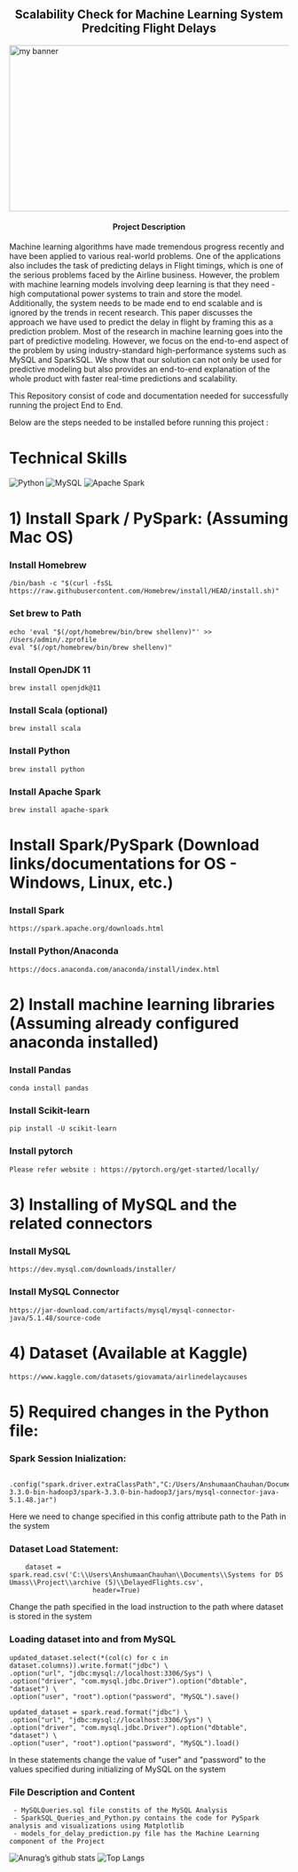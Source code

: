 
<h2 align='center'><b> Scalability Check for Machine Learning System Predciting Flight Delays </b></h2>
<img width='1500' height='300' src="https://user-images.githubusercontent.com/98472023/216134637-0c6cedf0-d0d0-4541-bdcf-ec64589c5ce3.png" alt="my banner"> 

<h4 align='center'> Project Description </h4> 
Machine learning algorithms have made tremendous progress recently and have been applied to various real-world problems. One of the applications also includes the task of predicting delays in Flight timings, which is one of the serious problems faced by the Airline business. However, the problem with machine learning models involving deep learning is that they need - high computational power systems to train and store the model. Additionally, the system needs to be made end to end scalable and is ignored by the trends in recent research. This paper discusses the approach we have used to predict the delay in flight by framing this as a prediction problem. Most of the research in machine learning goes into the part of predictive modeling. However, we focus on the end-to-end aspect of the problem by using industry-standard high-performance systems such as MySQL and SparkSQL. We show that our solution can not only be used for predictive modeling but also provides an end-to-end explanation of the whole product with faster real-time predictions and scalability. 
  
  
This Repository consist of code and documentation needed for successfully running the project End to End.
  
  
Below are the steps needed to be installed before running this project : 

# Technical Skills 
![Python](https://img.shields.io/badge/python-3670A0?style=for-the-badge&logo=python&logoColor=ffdd54)
![MySQL](https://img.shields.io/badge/mysql-%2300f.svg?style=for-the-badge&logo=mysql&logoColor=white)
![Apache Spark](https://img.shields.io/badge/Apache_Spark-FFFFFF?style=for-the-badge&logo=apachespark&logoColor=#E35A16)
# 1) Install Spark / PySpark: (Assuming Mac OS)

### Install Homebrew
    /bin/bash -c "$(curl -fsSL https://raw.githubusercontent.com/Homebrew/install/HEAD/install.sh)"

### Set brew to Path
    echo 'eval "$(/opt/homebrew/bin/brew shellenv)"' >> /Users/admin/.zprofile
    eval "$(/opt/homebrew/bin/brew shellenv)"

### Install OpenJDK 11
    brew install openjdk@11

### Install Scala (optional)
    brew install scala

### Install Python
    brew install python 

### Install Apache Spark
    brew install apache-spark
    
# Install Spark/PySpark  (Download links/documentations for OS - Windows, Linux, etc.)    

### Install Spark
    https://spark.apache.org/downloads.html 

### Install Python/Anaconda
    https://docs.anaconda.com/anaconda/install/index.html

# 2) Install machine learning libraries (Assuming already configured anaconda installed)

### Install Pandas 
    conda install pandas

### Install Scikit-learn 
    pip install -U scikit-learn

### Install pytorch 
    Please refer website : https://pytorch.org/get-started/locally/

# 3) Installing of MySQL and the related connectors

### Install MySQL
    https://dev.mysql.com/downloads/installer/
    
### Install MySQL Connector
    https://jar-download.com/artifacts/mysql/mysql-connector-java/5.1.48/source-code

# 4) Dataset (Available at Kaggle)
    https://www.kaggle.com/datasets/giovamata/airlinedelaycauses

# 5) Required changes in the Python file:  
  
  ### Spark Session Inialization:
            .config("spark.driver.extraClassPath","C:/Users/AnshumaanChauhan/Documents/spark-3.3.0-bin-hadoop3/spark-3.3.0-bin-hadoop3/jars/mysql-connector-java-5.1.48.jar")
  
  Here we need to change specified in this config attribute path to the Path in the system 
  
  ### Dataset Load Statement:
        dataset = spark.read.csv('C:\\Users\AnshumaanChauhan\\Documents\\Systems for DS Umass\\Project\\archive (5)\\DelayedFlights.csv',
                         header=True)
  
  Change the path specified in the load instruction to the path where dataset is stored in the system 
  
  ### Loading dataset into and from MySQL 
    updated_dataset.select(*(col(c) for c in dataset.columns)).write.format("jdbc") \
    .option("url", "jdbc:mysql://localhost:3306/Sys") \
    .option("driver", "com.mysql.jdbc.Driver").option("dbtable", "dataset") \
    .option("user", "root").option("password", "MySQL").save()
    
    updated_dataset = spark.read.format("jdbc") \
    .option("url", "jdbc:mysql://localhost:3306/Sys") \
    .option("driver", "com.mysql.jdbc.Driver").option("dbtable", "dataset") \
    .option("user", "root").option("password", "MySQL").load()
    
  In these statements change the value of "user" and "password" to the values specified during initializing of MySQL on the system 

###  File Description and Content 
     - MySQLQueries.sql file constits of the MySQL Analysis
     - SparkSQL_Queries_and_Python.py contains the code for PySpark analysis and visualizations using Matplotlib
     - models_for_delay_prediction.py file has the Machine Learning component of the Project 


![Anurag’s github stats](https://github-readme-stats.vercel.app/api?username=Anshumaan-Chauhan02)
![Top Langs](https://github-readme-stats.vercel.app/api/top-langs/?username=Anshumaan-Chauhan02&layout=compact)
